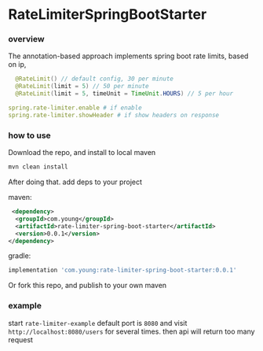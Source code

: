 # RateLimiterSpringBootStarter

### overview

The annotation-based approach implements spring boot rate limits, based on ip,

```java
  @RateLimit() // default config, 30 per minute
  @RateLimit(limit = 5) // 50 per minute
  @RateLimit(limit = 5, timeUnit = TimeUnit.HOURS) // 5 per hour
```

```yml
spring.rate-limiter.enable # if enable
spring.rate-limiter.showHeader # if show headers on response
```

### how to use

Download the repo, and install to local maven

```sh
mvn clean install
```

After doing that. add deps to your project

maven:

```xml
 <dependency>
  <groupId>com.young</groupId>
  <artifactId>rate-limiter-spring-boot-starter</artifactId>
  <version>0.0.1</version>
</dependency>
```

gradle:

```groovy
implementation 'com.young:rate-limiter-spring-boot-starter:0.0.1'
```

Or fork this repo, and publish to your own maven

### example

start `rate-limiter-example` default port is `8080` and visit `http://localhost:8080/users` for several times. then api will return too many request
